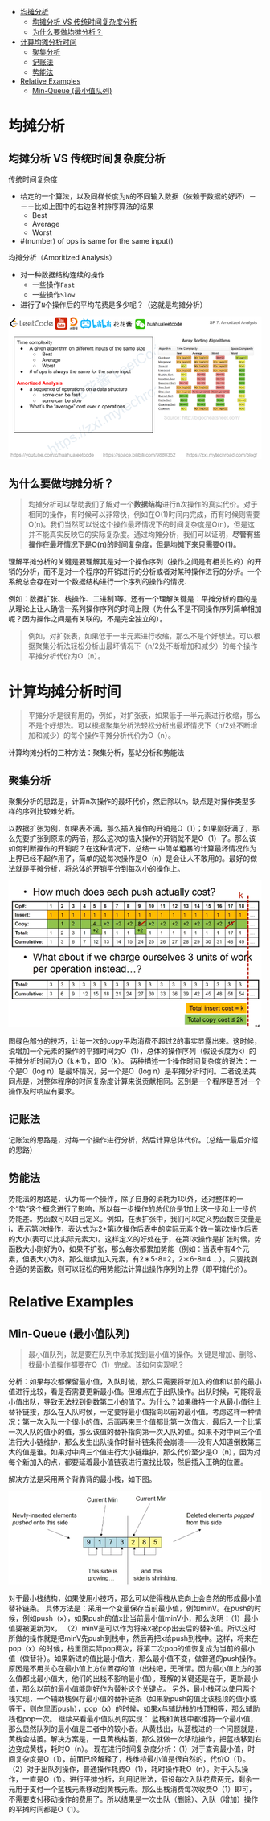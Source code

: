 
<!-- TOC -->

- [均摊分析](#均摊分析)
  - [均摊分析 VS 传统时间复杂度分析](#均摊分析-vs-传统时间复杂度分析)
  - [为什么要做均摊分析？](#为什么要做均摊分析)
- [计算均摊分析时间](#计算均摊分析时间)
  - [聚集分析](#聚集分析)
  - [记账法](#记账法)
  - [势能法](#势能法)
- [Relative Examples](#relative-examples)
  - [Min-Queue (最小值队列)](#min-queue-最小值队列)

<!-- /TOC -->

# 均摊分析

## 均摊分析 VS 传统时间复杂度分析

传统时间复杂度

* 给定的一个算法，以及同样长度为`N`的不同输入数据（依赖于数据的好坏）－－－比如上图中的右边各种排序算法的结果
  * Best
  * Average
  * Worst
* #(number) of ops is same for the same input()

均摊分析（Amoritized Analysis）

* 对一种数据结构连续的操作
  * 一些操作`Fast`
  * 一些操作`Slow`
* 进行了`N`个操作后的平均花费是多少呢？（这就是均摊分析）

![](/images/2019-03-20-23-39-51.png)

## 为什么要做均摊分析？

> 均摊分析可以帮助我们了解对一个**数据结构**进行n次操作的真实代价。对于相同的操作，有时候可以非常快，例如在O(1)时间内完成，而有时候则需要O(n)。我们当然可以说这个操作最坏情况下的时间复杂度是O(n)，但是这并不能真实反映它的实际复杂度。通过均摊分析，我们可以证明，**尽管有些操作在最坏情况下是O(n)的时间复杂度，但是均摊下来只需要O(1)。**

理解平摊分析的关键是要理解其是对一个操作序列（操作之间是有相关性的）的开销的分析，而不是对一个程序的开销进行的分析或者对某种操作进行的分析。一个系统总会存在对一个数据结构进行一个序列的操作的情况.

例如：数据扩张、栈操作、二进制1等。还有一个理解关键是：平摊分析的目的是从理论上让人确信一系列操作序列的时间上限（为什么不是不同操作序列简单相加呢？因为操作之间是有关联的，不是完全独立的）。

> 例如，对扩张表，如果低于一半元素进行收缩，那么不是个好想法。可以根据聚集分析法轻松分析出最坏情况下（n/2处不断增加和减少）的每个操作平摊分析代价为O（n）。

# 计算均摊分析时间

> 平摊分析是很有用的，例如，对扩张表，如果低于一半元素进行收缩，那么不是个好想法。可以根据聚集分析法轻松分析出最坏情况下（n/2处不断增加和减少）的每个操作平摊分析代价为O（n）。

计算均摊分析的三种方法：聚集分析，基站分析和势能法

## 聚集分析

聚集分析的思路是，计算n次操作的最坏代价，然后除以n。缺点是对操作类型多样的序列比较难分析。

以数据扩张为例，如果表不满，那么插入操作的开销是O（1）；如果刚好满了，那么先要扩张到原来的两倍，那么这次的插入操作的开销就不是O（1）了。那么该如何判断操作的开销呢？在这种情况下，总结一 中简单粗暴的计算最坏情况作为上界已经不起作用了，简单的说每次操作是O（n）是会让人不敢用的。最好的做法就是平摊分析，将总体的开销平分到每次小的操作上。

![](/images/2019-03-21-00-26-01.png)

图绿色部分的技巧，让每一次的copy平均消费不超过2的事实显露出来。这时候，说增加一个元素的操作的平摊时间为O（1），总体的操作序列（假设长度为k）的平摊分析时间为O（k＊1），即O（k）。
两种描述一个操作时间复杂度的说法：一个是O（log n）是最坏情况，另一个是O（log n）是平摊分析时间。二者说法共同点是，对整体程序的时间复杂度计算来说贡献相同。区别是一个程序是否对一个操作及时响应有要求。

## 记账法

记账法的思路是，对每一个操作进行分析，然后计算总体代价。（总结一最后介绍的思路）

## 势能法

势能法的思路是，认为每一个操作，除了自身的消耗为1以外，还对整体的一个“势”这个概念进行了影响，所以每一步操作的总代价是1加上这一步和上一步的势能差。势函数可以自己定义。例如，在表扩张中，我们可以定义势函数自变量是i，表示第i次操作，表达式为:2*第i次操作后表中的实际元素个数－第i次操作后表的大小(表可以比实际元素大)。这样定义的好处在于，在第i次操作是扩张时候，势函数大小刚好为0，如果不扩张，那么每次都累加势能（例如：当表中有4个元素，但表大小为8，那么继续加入元素，有2＊5-8=2，2＊6-8=4 ...）。只要找到合适的势函数，则可以轻松的用势能法计算出操作序列的上界（即平摊代价）。

# Relative Examples

## Min-Queue (最小值队列)

> 最小值队列，就是要在队列中添加找到最小值的操作。关键是增加、删除、找最小值操作都要在O（1）完成。该如何实现呢？

分析：如果每次都保留最小值，入队时候，那么只需要将新加入的值和以前的最小值进行比较，看是否需要更新最小值。但难点在于出队操作。出队时候，可能将最小值出队，导致无法找到倒数第二小的值了。为什么？如果维持一个从最小值往上替补链接，那么在入队时候，一定要将最小值指向以前的最小值。考虑这样一种情况：第一次入队一个很小的值，后面再来三个值都比第一次值大，最后入一个比第一次入队的值小的值，那么该值的替补指向第一次入队的值。如果不对中间三个值进行大小链维护，那么发生出队操作时替补链条将会崩溃——没有人知道倒数第三大的值是谁。如果对中间三个值进行大小链维护，那么代价至少是O（n），因为对每个新加入的点，都要延着最小值链表进行查找比较，然后插入正确的位置。

解决方法是采用两个背靠背的最小栈，如下图。

![](/images/2019-03-20-23-59-21.png)


对于最小栈结构，如果使用小技巧，那么可以使得栈从底向上会自然的形成最小值替补链条。
具体方法是：采用一个变量保存当前最小值，例如minV。在push的时候，例如push（x），如果push的值x比当前最小值minV小，那么说明：（1）最小值要被更新为x， （2）minV是可以作为将来x被pop出去后的替补值。所以这时所做的操作就是把minV先push到栈中，然后再把x给push到栈中。这样，将来在pop（x）的时候，栈里面实际pop两次，将第二次pop的值恢复成为当前的最小值（做替补）。如果新进的值比最小值大，那么最小值不变，做普通的push操作。原因是不用关心在最小值上方位置存的值（出栈吧，无所谓。因为最小值上方的那么值都比最小值大，他们的出栈不影响最小值）。理解的关键还是在于，更新最小值，那么以前的最小值能刚好作为替补这个关键点。
另外，最小栈可以使用两个栈实现，一个辅助栈保存最小值的替补链条（如果新push的值比该栈顶的值小或等于，则向里面push），pop（x）的时候，如果x与辅助栈的栈顶相等，那么辅助栈也pop一次。
继续来看最小值队列的实现：
蓝栈和黄栈中都维持一个最小值，那么显然队列的最小值是二者中的较小者。从黄栈出，从蓝栈进的一个问题就是，黄栈会枯萎。解决方案是，一旦黄栈枯萎，那么就做一次移动操作，把蓝栈移到右边变成黄栈，耗时O（n）。
现在进行时间复杂度分析：（1）对于查询最小值，时间复杂度是O（1），前面已经解释了，栈维持最小值是很自然的，代价O（1）。
（2）对于出队列操作，普通操作耗费O（1），耗时操作耗O（n）。对于入队操作，一直是O（1）。进行平摊分析，利用记账法，假设每次入队花费两元，剩余一元用于支付一个蓝栈元素移动到黄栈元素。那么出栈消费每次收费O（1）即可，不需要支付移动操作的费用了。所以结果是一次出队（删除）、入队（增加）操作的平摊时间都是O（1）。